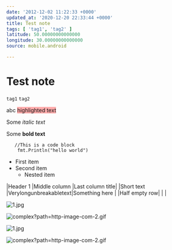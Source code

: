 ```yaml
---
date: '2012-12-02 11:22:33 +0000'
updated_at: '2020-12-20 22:33:44 +0000'
title: Test note
tags: [ 'tag1', 'tag2' ]
latitude: 50.00000000000000
longitude: 30.00000000000000
source: mobile.android

---
```


# Test note

`tag1` `tag2`

abc <span style="background-color: #ffaaaa">highlighted text</span>

Some _italic text_

Some **bold text**

```
   //This is a code block
    fmt.Println("hello world")
```

* First item
* Second item
    * Nested item

|Header 1      |Middle column          |Last column title|
|Short text    |Verylongunbreakabletext|Something here   |
|Half empty row|                       |                 |

![1.jpg](image/1.jpg)

![complex?path=http-image-com-2.gif](image/complex?path=http-image-com-2.gif)

![1.jpg](image/1.jpg)

![complex?path=http-image-com-2.gif](image/complex?path=http-image-com-2.gif)
